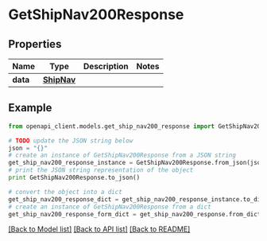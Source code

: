 # GetShipNav200Response



## Properties

Name | Type | Description | Notes
------------ | ------------- | ------------- | -------------
**data** | [**ShipNav**](ShipNav.md) |  | 

## Example

```python
from openapi_client.models.get_ship_nav200_response import GetShipNav200Response

# TODO update the JSON string below
json = "{}"
# create an instance of GetShipNav200Response from a JSON string
get_ship_nav200_response_instance = GetShipNav200Response.from_json(json)
# print the JSON string representation of the object
print GetShipNav200Response.to_json()

# convert the object into a dict
get_ship_nav200_response_dict = get_ship_nav200_response_instance.to_dict()
# create an instance of GetShipNav200Response from a dict
get_ship_nav200_response_form_dict = get_ship_nav200_response.from_dict(get_ship_nav200_response_dict)
```
[[Back to Model list]](../README.md#documentation-for-models) [[Back to API list]](../README.md#documentation-for-api-endpoints) [[Back to README]](../README.md)


